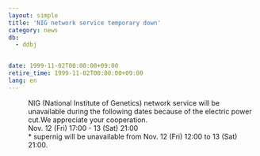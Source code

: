 ```yaml
---
layout: simple
title: 'NIG network service temporary down'
category: news
db:
  - ddbj


date: 1999-11-02T00:00:00+09:00
retire_time: 1999-11-02T00:00:00+09:00
lang: en
---
```


<dd>NIG (National Institute of Genetics) network service will be unavailable during the following dates because of the electric power cut.We appreciate your cooperation.<br>
<dd>Nov. 12 (Fri) 17:00 - 13 (Sat) 21:00<br>
<dd>* supernig will be unavailable from Nov. 12 (Fri) 12:00 to 13 (Sat) 21:00.</dd>
</dd>
</dd>
